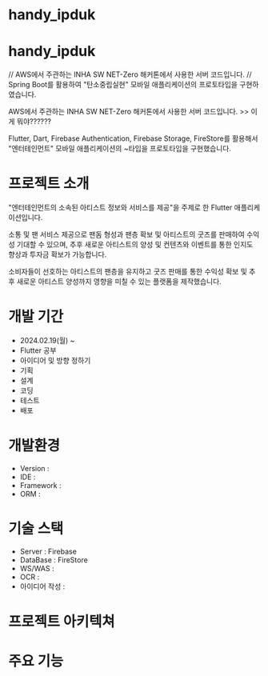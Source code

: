 # handy_ipduk

# handy_ipduk

// AWS에서 주관하는 INHA SW NET-Zero 해커톤에서 사용한 서버 코드입니다.
// Spring Boot를 활용하여 "탄소중립실현" 모바일 애플리케이션의 프로토타입을 구현하였습니다.


AWS에서 주관하는 INHA SW NET-Zero 해커톤에서 사용한 서버 코드입니다. >> 이게 뭐야??????

Flutter, Dart, Firebase Authentication, Firebase Storage, FireStore를 활용해서
"엔터테인먼트" 모바일 애플리케이션의 ~타입을 프로토타입을 구현했습니다.




# 프로젝트 소개
"엔터테인먼트의 소속된 아티스트 정보와 서비스를 제공"을 주제로 한 Flutter 애플리케이션입니다.

소통 및 팬 서비스 제공으로 팬돔 형성과 팬층 확보 및 아티스트의 굿즈를 판매하여 수익성 기대할 수 있으며,
추후 새로운 아티스트의 양성 및 컨텐츠와 이벤트를 통한 인지도 향상과 투자금 확보가 가능합니다.

소비자들이 선호하는 아티스트의 팬층을 유지하고 굿즈 판매를 통한 수익성 확보 및 추후 새로운 아티스트 양성까지 영향을 미칠 수 있는 플랫폼을 제작했습니다.





# 개발 기간
- 2024.02.19(월) ~
- Flutter 공부
- 아이디어 및 방향 정하기
- 기획
- 설계
- 코딩
- 테스트
- 배포

# 개발환경
- Version : 
- IDE : 
- Framework : 
- ORM : 

# 기술 스택
- Server : Firebase
- DataBase : FireStore
- WS/WAS : 
- OCR : 
- 아이디어 작성 : 




# 프로젝트 아키텍쳐


# 주요 기능